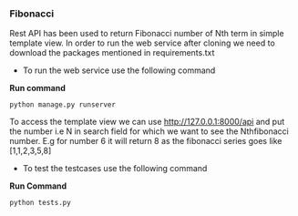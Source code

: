 ### Fibonacci

Rest API has been used to return Fibonacci number of Nth term in simple template view. In order to run the web service after cloning we need to download the packages mentioned in requirements.txt

- To run the web service use the following command

**Run command**
```
python manage.py runserver
```

To access the template view we can use http://127.0.0.1:8000/api and put the number i.e N in search field for which we want to see the Nthfibonacci number. E.g for number 6 it will return 8 as the fibonacci series goes like [1,1,2,3,5,8]

- To test the testcases use the following command

**Run Command**
```
python tests.py
```


